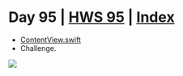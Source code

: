 # Day 95 | [HWS 95](https://www.hackingwithswift.com/100/swiftui/95) | [Index](https://github.com/JulesMoorhouse/100DaysOfSwiftUI/blob/main/README.md)

- [ContentView.swift](https://github.com/JulesMoorhouse/100DaysOfSwiftUI/blob/main/X08%20Dice/X08%20Dice/ContentView.swift)
- Challenge.
  
<img src="../Images/day95.gif" />
